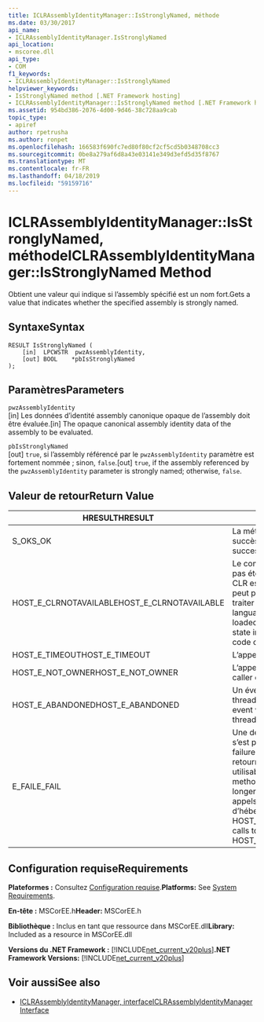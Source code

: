 ```yaml
---
title: ICLRAssemblyIdentityManager::IsStronglyNamed, méthode
ms.date: 03/30/2017
api_name:
- ICLRAssemblyIdentityManager.IsStronglyNamed
api_location:
- mscoree.dll
api_type:
- COM
f1_keywords:
- ICLRAssemblyIdentityManager::IsStronglyNamed
helpviewer_keywords:
- IsStronglyNamed method [.NET Framework hosting]
- ICLRAssemblyIdentityManager::IsStronglyNamed method [.NET Framework hosting]
ms.assetid: 954bd386-2076-4d00-9d46-38c728aa9cab
topic_type:
- apiref
author: rpetrusha
ms.author: ronpet
ms.openlocfilehash: 166583f690fc7ed80f80cf2cf5cd5b0348708cc3
ms.sourcegitcommit: 0be8a279af6d8a43e03141e349d3efd5d35f8767
ms.translationtype: MT
ms.contentlocale: fr-FR
ms.lasthandoff: 04/18/2019
ms.locfileid: "59159716"
---
```

# <a name="iclrassemblyidentitymanagerisstronglynamed-method"></a><span data-ttu-id="9ad82-102">ICLRAssemblyIdentityManager::IsStronglyNamed, méthode</span><span class="sxs-lookup"><span data-stu-id="9ad82-102">ICLRAssemblyIdentityManager::IsStronglyNamed Method</span></span>
<span data-ttu-id="9ad82-103">Obtient une valeur qui indique si l’assembly spécifié est un nom fort.</span><span class="sxs-lookup"><span data-stu-id="9ad82-103">Gets a value that indicates whether the specified assembly is strongly named.</span></span>  
  
## <a name="syntax"></a><span data-ttu-id="9ad82-104">Syntaxe</span><span class="sxs-lookup"><span data-stu-id="9ad82-104">Syntax</span></span>  
  
```  
RESULT IsStronglyNamed (  
    [in]  LPCWSTR  pwzAssemblyIdentity,  
    [out] BOOL    *pbIsStronglyNamed  
);  
```  
  
## <a name="parameters"></a><span data-ttu-id="9ad82-105">Paramètres</span><span class="sxs-lookup"><span data-stu-id="9ad82-105">Parameters</span></span>  
 `pwzAssemblyIdentity`  
 <span data-ttu-id="9ad82-106">[in] Les données d’identité assembly canonique opaque de l’assembly doit être évaluée.</span><span class="sxs-lookup"><span data-stu-id="9ad82-106">[in] The opaque canonical assembly identity data of the assembly to be evaluated.</span></span>  
  
 `pbIsStronglyNamed`  
 <span data-ttu-id="9ad82-107">[out] `true`, si l’assembly référencé par le `pwzAssemblyIdentity` paramètre est fortement nommée ; sinon, `false`.</span><span class="sxs-lookup"><span data-stu-id="9ad82-107">[out] `true`, if the assembly referenced by the `pwzAssemblyIdentity` parameter is strongly named; otherwise, `false`.</span></span>  
  
## <a name="return-value"></a><span data-ttu-id="9ad82-108">Valeur de retour</span><span class="sxs-lookup"><span data-stu-id="9ad82-108">Return Value</span></span>  
  
|<span data-ttu-id="9ad82-109">HRESULT</span><span class="sxs-lookup"><span data-stu-id="9ad82-109">HRESULT</span></span>|<span data-ttu-id="9ad82-110">Description</span><span class="sxs-lookup"><span data-stu-id="9ad82-110">Description</span></span>|  
|-------------|-----------------|  
|<span data-ttu-id="9ad82-111">S_OK</span><span class="sxs-lookup"><span data-stu-id="9ad82-111">S_OK</span></span>|<span data-ttu-id="9ad82-112">La méthode a été retourné avec succès.</span><span class="sxs-lookup"><span data-stu-id="9ad82-112">The method returned successfully.</span></span>|  
|<span data-ttu-id="9ad82-113">HOST_E_CLRNOTAVAILABLE</span><span class="sxs-lookup"><span data-stu-id="9ad82-113">HOST_E_CLRNOTAVAILABLE</span></span>|<span data-ttu-id="9ad82-114">Le common language runtime (CLR) n’a pas été chargé dans un processus ou le CLR est dans un état dans lequel il ne peut pas exécuter le code managé ou traiter l’appel avec succès.</span><span class="sxs-lookup"><span data-stu-id="9ad82-114">The common language runtime (CLR) has not been loaded into a process, or the CLR is in a state in which it cannot run managed code or process the call successfully.</span></span>|  
|<span data-ttu-id="9ad82-115">HOST_E_TIMEOUT</span><span class="sxs-lookup"><span data-stu-id="9ad82-115">HOST_E_TIMEOUT</span></span>|<span data-ttu-id="9ad82-116">L’appel a expiré.</span><span class="sxs-lookup"><span data-stu-id="9ad82-116">The call timed out.</span></span>|  
|<span data-ttu-id="9ad82-117">HOST_E_NOT_OWNER</span><span class="sxs-lookup"><span data-stu-id="9ad82-117">HOST_E_NOT_OWNER</span></span>|<span data-ttu-id="9ad82-118">L’appelant ne possède pas le verrou.</span><span class="sxs-lookup"><span data-stu-id="9ad82-118">The caller does not own the lock.</span></span>|  
|<span data-ttu-id="9ad82-119">HOST_E_ABANDONED</span><span class="sxs-lookup"><span data-stu-id="9ad82-119">HOST_E_ABANDONED</span></span>|<span data-ttu-id="9ad82-120">Un événement a été annulé alors qu’un thread bloqué ou Fibre l’attendait.</span><span class="sxs-lookup"><span data-stu-id="9ad82-120">An event was canceled while a blocked thread or fiber was waiting on it.</span></span>|  
|<span data-ttu-id="9ad82-121">E_FAIL</span><span class="sxs-lookup"><span data-stu-id="9ad82-121">E_FAIL</span></span>|<span data-ttu-id="9ad82-122">Une défaillance catastrophique inconnue s’est produite.</span><span class="sxs-lookup"><span data-stu-id="9ad82-122">An unknown catastrophic failure occurred.</span></span> <span data-ttu-id="9ad82-123">Si une méthode retourne E_FAIL, le CLR n’est plus utilisable au sein du processus.</span><span class="sxs-lookup"><span data-stu-id="9ad82-123">If a method returns E_FAIL, the CLR is no longer usable within the process.</span></span> <span data-ttu-id="9ad82-124">Les appels suivants aux méthodes d’hébergement retournent HOST_E_CLRNOTAVAILABLE.</span><span class="sxs-lookup"><span data-stu-id="9ad82-124">Subsequent calls to hosting methods return HOST_E_CLRNOTAVAILABLE.</span></span>|  
  
## <a name="requirements"></a><span data-ttu-id="9ad82-125">Configuration requise</span><span class="sxs-lookup"><span data-stu-id="9ad82-125">Requirements</span></span>  
 <span data-ttu-id="9ad82-126">**Plateformes :** Consultez [Configuration requise](../../../../docs/framework/get-started/system-requirements.md).</span><span class="sxs-lookup"><span data-stu-id="9ad82-126">**Platforms:** See [System Requirements](../../../../docs/framework/get-started/system-requirements.md).</span></span>  
  
 <span data-ttu-id="9ad82-127">**En-tête :** MSCorEE.h</span><span class="sxs-lookup"><span data-stu-id="9ad82-127">**Header:** MSCorEE.h</span></span>  
  
 <span data-ttu-id="9ad82-128">**Bibliothèque :** Inclus en tant que ressource dans MSCorEE.dll</span><span class="sxs-lookup"><span data-stu-id="9ad82-128">**Library:** Included as a resource in MSCorEE.dll</span></span>  
  
 <span data-ttu-id="9ad82-129">**Versions du .NET Framework :** [!INCLUDE[net_current_v20plus](../../../../includes/net-current-v20plus-md.md)]</span><span class="sxs-lookup"><span data-stu-id="9ad82-129">**.NET Framework Versions:** [!INCLUDE[net_current_v20plus](../../../../includes/net-current-v20plus-md.md)]</span></span>  
  
## <a name="see-also"></a><span data-ttu-id="9ad82-130">Voir aussi</span><span class="sxs-lookup"><span data-stu-id="9ad82-130">See also</span></span>

- [<span data-ttu-id="9ad82-131">ICLRAssemblyIdentityManager, interface</span><span class="sxs-lookup"><span data-stu-id="9ad82-131">ICLRAssemblyIdentityManager Interface</span></span>](../../../../docs/framework/unmanaged-api/hosting/iclrassemblyidentitymanager-interface.md)
